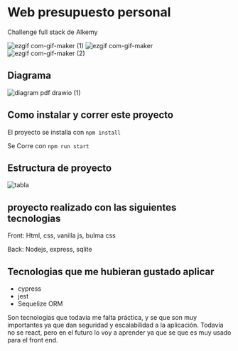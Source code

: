 # Web presupuesto personal

Challenge full stack de Alkemy

![ezgif com-gif-maker (1)](https://user-images.githubusercontent.com/65172128/136711227-7b17b934-d7a4-4a1e-b777-82df77ac6f6f.gif) 
![ezgif com-gif-maker](https://user-images.githubusercontent.com/65172128/136711277-2e3d8a54-6d5a-47f3-880b-2a4abe761557.gif)
![ezgif com-gif-maker (2)](https://user-images.githubusercontent.com/65172128/136711392-f4c0f66e-7bf0-4869-9adc-502fae4cfb5d.gif)

## Diagrama

![diagram pdf drawio (1)](https://user-images.githubusercontent.com/65172128/136712301-1c258d52-8067-4844-a36b-61890e4d8485.png)

## Como instalar y correr este proyecto

El proyecto se installa con ```npm install```

Se Corre con ```npm run start```

## Estructura de proyecto

![tabla](https://user-images.githubusercontent.com/65172128/136784856-4d025189-2f27-455d-b8ba-e95b9cfeadd7.jpg)

## proyecto realizado con las siguientes tecnologias

Front: Html, css, vanilla js, bulma css

Back: Nodejs, express, sqlite

## Tecnologias que me hubieran gustado aplicar
- cypress
- jest
- Sequelize ORM

Son tecnologías que todavia me falta práctica, y se que son muy importantes ya que dan seguridad y escalabilidad a la aplicación.
Todavía no se react, pero en el futuro lo voy a aprender ya que se que es muy usado para el front end.
